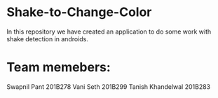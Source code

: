 # Shake-to-Change-Color

In this repository we have created an application to do some work with shake detection in androids.

# Team memebers:
Swapnil Pant 201B278
Vani Seth 201B299
Tanish Khandelwal 201B283
